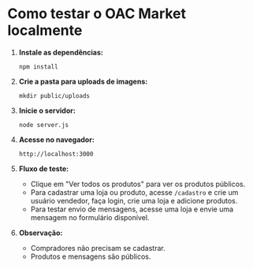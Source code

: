 # Como testar o OAC Market localmente

1. **Instale as dependências:**
   ```
   npm install
   ```

2. **Crie a pasta para uploads de imagens:**
   ```
   mkdir public/uploads
   ```

3. **Inicie o servidor:**
   ```
   node server.js
   ```

4. **Acesse no navegador:**
   ```
   http://localhost:3000
   ```

5. **Fluxo de teste:**
   - Clique em "Ver todos os produtos" para ver os produtos públicos.
   - Para cadastrar uma loja ou produto, acesse `/cadastro` e crie um usuário vendedor, faça login, crie uma loja e adicione produtos.
   - Para testar envio de mensagens, acesse uma loja e envie uma mensagem no formulário disponível.

6. **Observação:** 
   - Compradores não precisam se cadastrar.
   - Produtos e mensagens são públicos.
